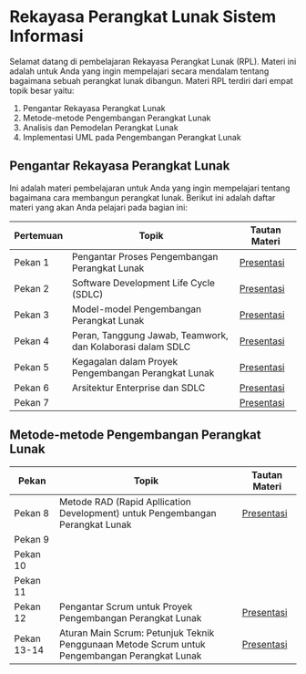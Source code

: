 # Rekayasa Perangkat Lunak Sistem Informasi

Selamat datang di pembelajaran Rekayasa Perangkat Lunak (RPL). Materi ini adalah untuk Anda yang ingin mempelajari secara mendalam tentang bagaimana sebuah perangkat lunak dibangun. Materi RPL terdiri dari empat topik besar yaitu:

1. Pengantar Rekayasa Perangkat Lunak
2. Metode-metode Pengembangan Perangkat Lunak
3. Analisis dan Pemodelan Perangkat Lunak
4. Implementasi UML pada Pengembangan Perangkat Lunak

## Pengantar Rekayasa Perangkat Lunak

Ini adalah materi pembelajaran untuk Anda yang ingin mempelajari tentang bagaimana cara membangun perangkat lunak. Berikut ini adalah daftar materi yang akan Anda pelajari pada bagian ini:

| Pertemuan | Topik                                                      | Tautan Materi                                                |
| --------- | ---------------------------------------------------------- | ------------------------------------------------------------ |
| Pekan 1   | Pengantar Proses Pengembangan Perangkat Lunak              | [Presentasi](https://docs.google.com/presentation/d/e/2PACX-1vSNGNuH4Z80_sFVmkbwpNe-RhfoUSdIUDEfKvLVQUr733NYw2kveQUKrAlkiqEH5C11Gj0gRihn35BD/pub?start=false&loop=false&delayms=3000) |
| Pekan 2   | Software Development Life Cycle (SDLC)                     | [Presentasi](https://docs.google.com/presentation/d/e/2PACX-1vSi_16sU5Feyjz-J7UYKesaz690BSZ_XFc4DCheXkaGwnPFOYBfXgXPH-4Z9PCbTzjVGHbM_fOLroGI/pub?start=false&loop=false&delayms=3000) |
| Pekan 3   | Model-model Pengembangan Perangkat Lunak                   | [Presentasi](https://docs.google.com/presentation/d/e/2PACX-1vQ_UaW-qzg6CqyAf-tZBPoVyGRdexi4bcpXuLPAuIeNIp3PZDH9ZTGijAa33MW6bBlV-fGVbY9-yAkP/pub?start=false&loop=false&delayms=3000) |
| Pekan 4   | Peran, Tanggung Jawab, Teamwork, dan Kolaborasi dalam SDLC | [Presentasi](https://docs.google.com/presentation/d/e/2PACX-1vRxEKugDAtOwrUPyBTg5CyEEtOQeS0oUyTey5rRZ68kXonbqJW58H20g6tvjhcFO3zKIrKnWYkp36s8/pub?start=false&loop=false&delayms=3000) |
| Pekan 5   | Kegagalan dalam Proyek Pengembangan Perangkat Lunak        | [Presentasi](https://docs.google.com/presentation/d/e/2PACX-1vTwbEFljeF3spzCvGvnsWF1TDyUFnge-NeuXhee1qpBXq0Q5jZ0K8JcCzF87KVRpDuxhiCXPmOzY_sy/pub?start=false&loop=false&delayms=3000) |
| Pekan 6   | Arsitektur Enterprise dan SDLC                             | [Presentasi]()                                               |
| Pekan 7   |                                                            | [Presentasi]()                                               |

## Metode-metode Pengembangan Perangkat Lunak

| Pekan       | Topik                                                        | Tautan Materi                                                |
| ----------- | ------------------------------------------------------------ | ------------------------------------------------------------ |
| Pekan 8     | Metode RAD (Rapid Apllication Development) untuk Pengembangan Perangkat Lunak | [Presentasi](https://docs.google.com/presentation/d/e/2PACX-1vT1xewuhXa0cWeveKRwtG4J4_J_GJtfvSQPf1sFWwb1VQcPx-eo0ngVMrqHntO_UD-u6ZOythxPtXRU/pub?start=false&loop=false&delayms=3000) |
| Pekan 9     |                                                              |                                                              |
| Pekan 10    |                                                              |                                                              |
| Pekan 11    |                                                              |                                                              |
| Pekan 12    | Pengantar Scrum untuk Proyek Pengembangan Perangkat Lunak    | [Presentasi](https://docs.google.com/presentation/d/e/2PACX-1vR7e1YFiQdhXnQOZn_GaW86ObK2Mk6HEkXD13_VZv1JCdnE5ZYO0Mo0f_U1oVh-3ZKkxPj_1cCs35My/pub?start=false&loop=false&delayms=3000) |
| Pekan 13-14 | Aturan Main Scrum: Petunjuk Teknik Penggunaan Metode Scrum untuk Pengembangan Perangkat Lunak | [Presentasi](https://docs.google.com/presentation/d/e/2PACX-1vSMHrctaba6mi68x5KUdzeAyeuZzMr1V7SedwA0ounlbbUE8kGWb4713lTFa0QH6YxxqyraNPSI2IRt/pub?start=false&loop=false&delayms=3000) |

